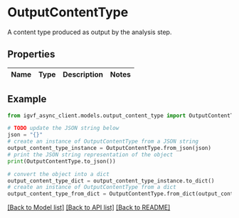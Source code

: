 # OutputContentType

A content type produced as output by the analysis step.

## Properties

Name | Type | Description | Notes
------------ | ------------- | ------------- | -------------

## Example

```python
from igvf_async_client.models.output_content_type import OutputContentType

# TODO update the JSON string below
json = "{}"
# create an instance of OutputContentType from a JSON string
output_content_type_instance = OutputContentType.from_json(json)
# print the JSON string representation of the object
print(OutputContentType.to_json())

# convert the object into a dict
output_content_type_dict = output_content_type_instance.to_dict()
# create an instance of OutputContentType from a dict
output_content_type_from_dict = OutputContentType.from_dict(output_content_type_dict)
```
[[Back to Model list]](../README.md#documentation-for-models) [[Back to API list]](../README.md#documentation-for-api-endpoints) [[Back to README]](../README.md)


